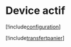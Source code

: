 # Device actif

[!include[configuration](deviceactif.configuration.autogen.md)]

[!include[transfertpanier](deviceactif.transfertpanier.autogen.md)]




















